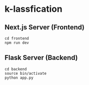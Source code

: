 # k-lassfication

## Next.js Server (Frontend)
```
cd frontend
npm run dev
```

## Flask Server (Backend)
```
cd backend
source bin/activate
python app.py
```

